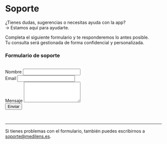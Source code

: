 # Soporte

¿Tienes dudas, sugerencias o necesitas ayuda con la app?  
→ Estamos aquí para ayudarte.

Completa el siguiente formulario y te responderemos lo antes posible.  
Tu consulta será gestionada de forma confidencial y personalizada.

### Formulario de soporte

<br />
<form
  name="support"
  method="POST"
  action="https://medilens.es/envio"
  data-netlify="true"
>
  <div>
    <label for="nombre">Nombre</label>
    <input type="text" name="nombre" required>
  </div>
  <div>
    <label for="email">Email</label>
    <input type="email" name="email" required>
  </div>
  <div>
    <label for="message">Mensaje</label>
    <textarea name="message" rows="4" required></textarea>
  </div>
  <button class="custom-button" type="submit">Enviar</button>
</form>

<br />

---

Si tienes problemas con el formulario, también puedes escribirnos a [soporte@medilens.es](mailto:soporte@medilens.es).
